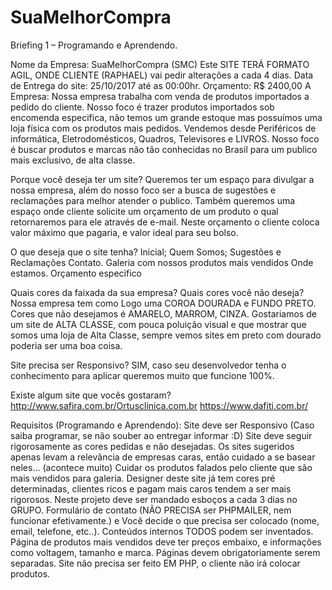 # SuaMelhorCompra

Briefing 1 – Programando e Aprendendo.

Nome da Empresa: SuaMelhorCompra (SMC)
Este SITE TERÁ FORMATO AGIL, ONDE CLIENTE (RAPHAEL) vai pedir alterações a cada 4 dias.
Data de Entrega do site: 25/10/2017 até as 00:00hr.
Orçamento: R$ 2400,00
A Empresa:
	Nossa empresa trabalha com venda de produtos importados a pedido do cliente.
	Nosso foco é trazer produtos importados sob encomenda especifica, não temos um grande estoque mas possuímos uma loja física com os produtos mais pedidos.
	Vendemos desde Periféricos de informática, Eletrodomésticos, Quadros, Televisores e LIVROS.
	Nosso foco é buscar produtos e marcas não tão conhecidas no Brasil para um publico mais exclusivo, de alta classe.

Porque você deseja ter um site?
	Queremos ter um espaço para divulgar a nossa empresa, além do nosso foco ser a busca de sugestões e reclamações para melhor atender o publico.
	Também queremos uma espaço onde cliente solicite um orçamento de um produto o qual retornaremos para ele através de e-mail.
	Neste orçamento o cliente coloca valor máximo que pagaria, e valor ideal para seu bolso.

O que deseja que o site tenha?
Inicial;
Quem Somos;
Sugestões e Reclamações
Contato.
Galeria com nossos produtos mais vendidos
Onde estamos.
Orçamento especifico




Quais cores da faixada da sua empresa?  Quais cores você não deseja?
	Nossa empresa tem como Logo uma COROA DOURADA e FUNDO PRETO.
	Cores que não desejamos é AMARELO, MARROM, CINZA.
	Gostariamos de um site de ALTA CLASSE, com pouca poluição visual e que mostrar que somos uma loja de Alta Classe, sempre vemos sites em preto com dourado poderia ser uma boa coisa.

Site precisa ser Responsivo?
	SIM, caso seu desenvolvedor tenha o conhecimento para aplicar queremos muito que funcione 100%.

Existe algum site que vocês gostaram?
http://www.safira.com.br/Ortusclinica.com.br
https://www.dafiti.com.br/



Requisitos (Programando e Aprendendo):
Site deve ser Responsivo (Caso saiba programar, se não souber ao entregar informar :D)
Site deve seguir rigorosamente as cores pedidas e não desejadas.
Os sites sugeridos apenas levam a relevância de empresas caras, então cuidado a se basear neles... (acontece muito)
Cuidar os produtos falados pelo cliente que são mais vendidos para galeria.
Designer deste site já tem cores pré determinadas, clientes ricos e pagam mais caros tendem a ser mais rigorosos.
Neste projeto deve ser mandado esboços a cada 3 dias no GRUPO.
Formulário de contato (NÃO PRECISA ser PHPMAILER, nem funcionar efetivamente.) e Você decide o que precisa ser colocado (nome, email, telefone, etc..).
Conteúdos internos TODOS podem ser inventados.
Página de produtos mais vendidos deve ter preços embaixo, e informações como voltagem, tamanho e marca.
Páginas devem obrigatoriamente serem separadas.
Site não precisa ser feito EM PHP, o cliente não irá colocar produtos.
